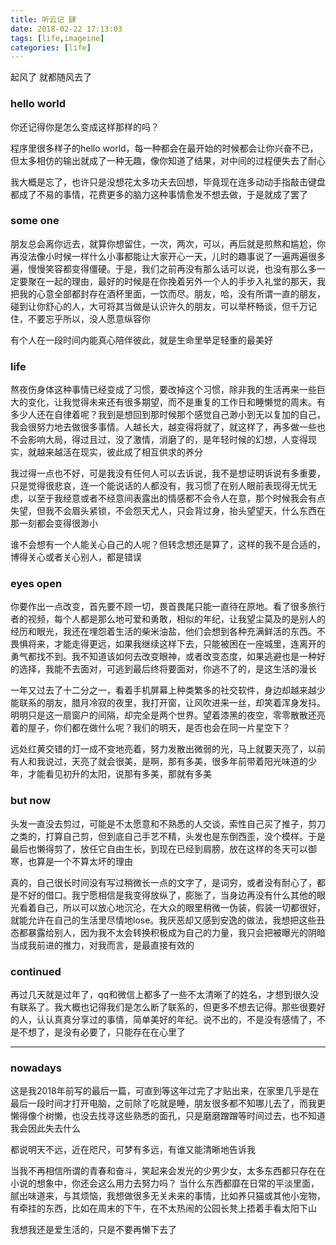```yaml
---
title: 听云记 肆
date: 2018-02-22 17:13:03
tags: [life,imageine]
categories: [life]
---
```

起风了 就都随风去了

<!-- more -->
### hello world
你还记得你是怎么变成这样那样的吗？

程序里很多样子的hello world，每一种都会在最开始的时候都会让你兴奋不已，但太多相仿的输出就成了一种无趣，像你知道了结果，对中间的过程便失去了耐心

我大概是忘了，也许只是没想花太多功夫去回想，毕竟现在连多动动手指敲击键盘都成了不易的事情，花费更多的脑力这种事情愈发不想去做，于是就成了罢了

### some one
朋友总会离你远去，就算你想留住，一次，两次，可以，再后就是煎熬和尴尬，你再没法像小时候一样什么小事都能让大家开心一天，儿时的趣事说了一遍两遍很多遍，慢慢笑容都变得僵硬。于是，我们之前再没有那么话可以说，也没有那么多一定要聚在一起的理由，最好的时候是在你挽着另外一个人的手步入礼堂的那天，我把我的心意全部都封存在酒杯里面，一饮而尽。朋友，哈，没有所谓一直的朋友，碰到让你舒心的人，大可将其当做是认识许久的朋友，可以举杯畅谈，但千万记住，不要忘乎所以，没人愿意纵容你

有个人在一段时间内能真心陪伴彼此，就是生命里举足轻重的最美好

### life
熬夜伤身体这种事情已经变成了习惯，要改掉这个习惯，除非我的生活再来一些巨大的变化，让我觉得未来还有很多期望，而不是重复的工作日和睡懒觉的周末。有多少人还在自律着呢？我到是想回到那时候那个感觉自己渺小到无以复加的自己，我会很努力地去做很多事情。人越长大，越变得将就了，就这样了，再多做一些也不会影响大局，得过且过，没了激情，消磨了的，是年轻时候的幻想，人变得现实，就越来越活在现实，彼此成了相互供求的养分

我过得一点也不好，可是我没有任何人可以去诉说，我不是想证明诉说有多重要，只是觉得很悲哀，连一个能说话的人都没有，我习惯了在别人眼前表现得无忧无虑，以至于我经意或者不经意间表露出的情感都不会令人在意，那个时候我会有点失望，但我不会眉头紧锁，不会怨天尤人，只会背过身，抬头望望天，什么东西在那一刻都会变得很渺小

谁不会想有一个人能关心自己的人呢？但转念想还是算了，这样的我不是合适的，博得关心或者关心别人，都是错误

### eyes open
你要作出一点改变，首先要不顾一切，畏首畏尾只能一直待在原地。看了很多旅行者的视频，每个人都是那么地可爱和勇敢，相似的年纪，让我望尘莫及的是别人的经历和眼光，我还在埋怨着生活的柴米油盐，他们会想到各种充满鲜活的东西。不畏惧将来，才能走得更远，如果我继续这样下去，只能被困在一座城里，连离开的勇气都找不到。我不知道该如何去改变眼神，或者改变态度，如果逃避也是一种好的选择，我能不去面对，可逃到最后终将要面对，你逃不了的，是这生活的漫长

一年又过去了十二分之一，看着手机屏幕上种类繁多的社交软件，身边却越来越少能联系的朋友，腊月冷寂的夜里，我打开窗，让风吹进来一丝，却笑着浑身发抖。明明只是这一扇窗户的间隔，却完全是两个世界。望着漆黑的夜空，零零散散还亮着的屋子，你们都在做什么呢？我们的明天，是否也会在同一片星空下？

远处红黄交错的灯一成不变地亮着，努力发散出微弱的光，马上就要天亮了，以前有人和我说过，天亮了就会很美，是啊，那有多美，很多年前带着阳光味道的少年，才能看见初升的太阳，说那有多美，那就有多美

### but now
头发一直没去剪过，可能是不太愿意和不熟悉的人交谈，索性自己买了推子，剪刀之类的，打算自己剪，但到底自己手艺不精，头发也是东倒西歪，没个模样。于是最后也懒得剪了，放任它自由生长，到现在已经到肩膀，放在这样的冬天可以御寒，也算是一个不算太坏的理由

真的，自己很长时间没有写过稍微长一点的文字了，是词穷，或者没有耐心了，都是不好的借口。我宁愿相信是我变得放纵了，膨胀了，当身边再没有什么其他的眼光看着自己，所以可以放心地沉沦，在大众的眼里稍微一伪装，假装一切都很好，就能允许在自己的生活里尽情地lose。我厌恶却又感到安逸的做法，我想把这些丑态都暴露给别人，因为我不太会转换积极成为自己的力量，我只会把被曝光的阴暗当成我前进的推力，对我而言，是最直接有效的

### continued
再过几天就是过年了，qq和微信上都多了一些不太清晰了的姓名，才想到很久没有联系了。我大概也记得我们是怎么断了联系的，但更多不想去记得。那些很要好的人，认认真真分享过的事情，简单美好的年纪。说不出的，不是没有感情了，不是不想了，是没有必要了，只能存在在心里了

----------------
### nowadays
这是我2018年前写的最后一篇，可直到等这年过完了才贴出来，在家里几乎是在最后一段时间才打开电脑，之前除了吃就是睡，朋友很多都不知哪儿去了，而我更懒得像个树懒，也没去找寻这些熟悉的面孔，只是磨磨蹭蹭等时间过去，也不知道我会因此失去什么

都说明天不远，近在咫尺，可梦有多远，有谁又能清晰地告诉我

当我不再相信所谓的青春和奋斗，笑起来会发光的少男少女，太多东西都只存在在小说的想象中，你还会这么用力去努力吗？
当什么东西都靡在日常的平淡里面，腻出味道来，与其烦恼，我想做很多无关未来的事情，比如养只猫或其他小宠物，有牵挂的东西，比如在周末的下午，在不太热闹的公园长凳上捂着手看太阳下山

我想我还是爱生活的，只是不要再懒下去了